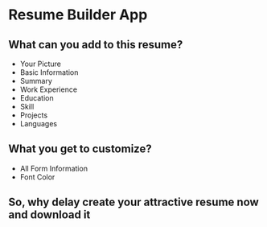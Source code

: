 # Resume Builder App

## What can you add to this resume?

<ul>
    <li>Your Picture</li>
    <li>Basic Information</li>
    <li>Summary</li>
    <li>Work Experience</li>
    <li>Education</li>
    <li>Skill</li>
    <li>Projects</li>
    <li>Languages</li>
</ul>

## What you get to customize?

<ul>
    <li>All Form Information</li>
    <li>Font Color</li>
</ul>

## So, why delay create your attractive resume now and download it
